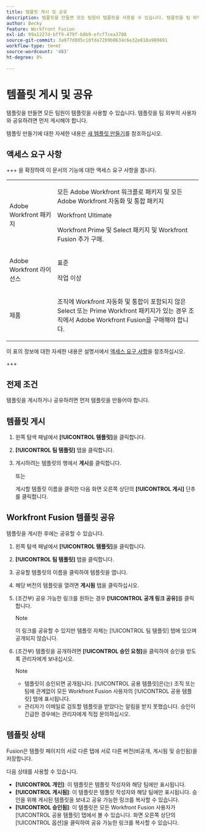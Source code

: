 ```yaml
---
title: 템플릿 게시 및 공유
description: 템플릿을 만들면 모든 팀원이 템플릿을 사용할 수 있습니다. 템플릿을 팀 외부의 사용자와 공유하려면 먼저 게시해야 합니다.
author: Becky
feature: Workfront Fusion
exl-id: 99a1227d-bff9-479f-b8b9-efcf7cea3708
source-git-commit: 3a977d805c10fda7209b0634c6e32e818a980691
workflow-type: tm+mt
source-wordcount: '483'
ht-degree: 0%

---
```


# 템플릿 게시 및 공유

템플릿을 만들면 모든 팀원이 템플릿을 사용할 수 있습니다. 템플릿을 팀 외부의 사용자와 공유하려면 먼저 게시해야 합니다.

템플릿 만들기에 대한 자세한 내용은 [새 템플릿 만들기](/help/workfront-fusion/create-and-manage-templates/create-new-fusion-templates.md)를 참조하십시오.

## 액세스 요구 사항

+++ 을 확장하여 이 문서의 기능에 대한 액세스 요구 사항을 봅니다.

<table style="table-layout:auto">
 <col> 
 <col> 
 <tbody> 
  <tr> 
   <td role="rowheader">Adobe Workfront 패키지</td> 
   <td> <p>모든 Adobe Workfront 워크플로 패키지 및 모든 Adobe Workfront 자동화 및 통합 패키지</p><p>Workfront Ultimate</p><p>Workfront Prime 및 Select 패키지 및 Workfront Fusion 추가 구매.</p> </td> 
  </tr> 
  <tr data-mc-conditions=""> 
   <td role="rowheader">Adobe Workfront 라이선스</td> 
   <td> <p>표준</p><p>작업 이상</p> </td> 
  </tr> 
  <tr> 
   <td role="rowheader">제품</td> 
   <td>
   <p>조직에 Workfront 자동화 및 통합이 포함되지 않은 Select 또는 Prime Workfront 패키지가 있는 경우 조직에서 Adobe Workfront Fusion을 구매해야 합니다.</li></ul>
   </td> 
  </tr>
 </tbody> 
</table>

이 표의 정보에 대한 자세한 내용은 설명서에서 [액세스 요구 사항](/help/workfront-fusion/references/licenses-and-roles/access-level-requirements-in-documentation.md)을 참조하십시오.

+++

## 전제 조건

템플릿을 게시하거나 공유하려면 먼저 템플릿을 만들어야 합니다.

## 템플릿 게시

1. 왼쪽 탐색 패널에서 **[!UICONTROL 템플릿]**&#x200B;을 클릭합니다.
1. **[!UICONTROL 팀 템플릿]** 탭을 클릭합니다.
1. 게시하려는 템플릿의 행에서 **게시**&#x200B;를 클릭합니다.

   또는


   게시할 템플릿 이름을 클릭한 다음 화면 오른쪽 상단의 **[!UICONTROL 게시]** 단추를 클릭합니다.

## Workfront Fusion 템플릿 공유

템플릿을 게시한 후에는 공유할 수 있습니다.

1. 왼쪽 탐색 패널에서 **[!UICONTROL 템플릿]**&#x200B;을 클릭합니다.
1. **[!UICONTROL 팀 템플릿]** 탭을 클릭합니다.
1. 공유할 템플릿의 이름을 클릭하여 템플릿을 엽니다.
1. 해당 버전의 템플릿을 열려면 **게시됨** 탭을 클릭하십시오.
1. (조건부) 공유 가능한 링크를 원하는 경우 **[!UICONTROL 공개 링크 공유]**&#x200B;를 클릭합니다.

   >[!NOTE]
   >
   >이 링크를 공유할 수 있지만 템플릿 자체는 [!UICONTROL 팀 템플릿] 탭에 있으며 공개되지 않습니다.

1. (조건부) 템플릿을 공개하려면 **[!UICONTROL 승인 요청]**&#x200B;을 클릭하여 승인을 받도록 관리자에게 보내십시오.

   >[!NOTE]
   >
   >* 템플릿이 승인되면 공개됩니다. [!UICONTROL 공용 템플릿]은(는) 조직 또는 팀에 관계없이 모든 Workfront Fusion 사용자의 [!UICONTROL 공용 템플릿] 탭에 표시됩니다.
   >* 관리자가 이메일로 검토할 템플릿을 받았다는 알림을 받지 못했습니다. 승인이 긴급한 경우에는 관리자에게 직접 문의하십시오.


## 템플릿 상태

Fusion은 템플릿 페이지의 서로 다른 탭에 서로 다른 버전(비공개, 게시됨 및 승인됨)을 저장합니다.

다음 상태를 사용할 수 있습니다.

* **[!UICONTROL 개인]**: 이 템플릿은 템플릿 작성자와 해당 팀에만 표시됩니다.
* **[!UICONTROL 게시됨]**: 이 템플릿은 템플릿 작성자와 해당 팀에만 표시됩니다. 승인을 위해 게시된 템플릿을 보내고 공유 가능한 링크를 복사할 수 있습니다.
* **[!UICONTROL 승인됨]**: 이 템플릿은 모든 Workfront Fusion 사용자가 [!UICONTROL 공용 템플릿] 탭에서 볼 수 있습니다. 화면 오른쪽 상단의 [!UICONTROL 옵션]을 클릭하여 공유 가능한 링크를 복사할 수 있습니다.

<!--You can also check the status from the [!UICONTROL Team templates] tab. If a template is published, it will have an icon to the right of the template name.

* **Eye icon**: The template is published, it is visible only for the team, and the approval request was not sent.
* **Yellow checkmark icon**: The template is published, it is visible only for the team, and the approval request was sent.
* **Green checkmark icon**: The template is published and public. It is visible for any Workfront Fusion user in the [!UICONTROL Public templates] tab. It is also still visible in the [!UICONTROL Team templates] tab, and the template author or their team member can still edit it.

Templates without icons have [!UICONTROL Private] status. They are not published and are visible only to the team.
-->
